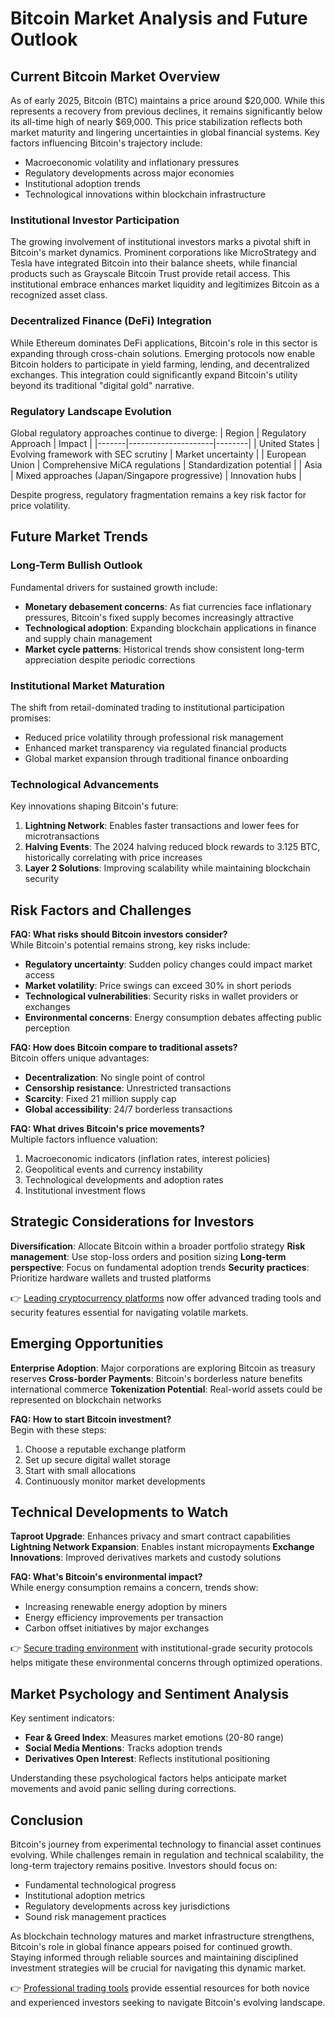 # Bitcoin Market Analysis and Future Outlook

## Current Bitcoin Market Overview

As of early 2025, Bitcoin (BTC) maintains a price around $20,000. While this represents a recovery from previous declines, it remains significantly below its all-time high of nearly $69,000. This price stabilization reflects both market maturity and lingering uncertainties in global financial systems. Key factors influencing Bitcoin's trajectory include:

- Macroeconomic volatility and inflationary pressures
- Regulatory developments across major economies
- Institutional adoption trends
- Technological innovations within blockchain infrastructure

### Institutional Investor Participation

The growing involvement of institutional investors marks a pivotal shift in Bitcoin's market dynamics. Prominent corporations like MicroStrategy and Tesla have integrated Bitcoin into their balance sheets, while financial products such as Grayscale Bitcoin Trust provide retail access. This institutional embrace enhances market liquidity and legitimizes Bitcoin as a recognized asset class.

### Decentralized Finance (DeFi) Integration

While Ethereum dominates DeFi applications, Bitcoin's role in this sector is expanding through cross-chain solutions. Emerging protocols now enable Bitcoin holders to participate in yield farming, lending, and decentralized exchanges. This integration could significantly expand Bitcoin's utility beyond its traditional "digital gold" narrative.

### Regulatory Landscape Evolution

Global regulatory approaches continue to diverge:
| Region | Regulatory Approach | Impact |
|-------|---------------------|--------|
| United States | Evolving framework with SEC scrutiny | Market uncertainty |
| European Union | Comprehensive MiCA regulations | Standardization potential |
| Asia | Mixed approaches (Japan/Singapore progressive) | Innovation hubs |

Despite progress, regulatory fragmentation remains a key risk factor for price volatility.

## Future Market Trends

### Long-Term Bullish Outlook

Fundamental drivers for sustained growth include:
- **Monetary debasement concerns**: As fiat currencies face inflationary pressures, Bitcoin's fixed supply becomes increasingly attractive
- **Technological adoption**: Expanding blockchain applications in finance and supply chain management
- **Market cycle patterns**: Historical trends show consistent long-term appreciation despite periodic corrections

### Institutional Market Maturation

The shift from retail-dominated trading to institutional participation promises:
- Reduced price volatility through professional risk management
- Enhanced market transparency via regulated financial products
- Global market expansion through traditional finance onboarding

### Technological Advancements

Key innovations shaping Bitcoin's future:
1. **Lightning Network**: Enables faster transactions and lower fees for microtransactions
2. **Halving Events**: The 2024 halving reduced block rewards to 3.125 BTC, historically correlating with price increases
3. **Layer 2 Solutions**: Improving scalability while maintaining blockchain security

## Risk Factors and Challenges

**FAQ: What risks should Bitcoin investors consider?**  
While Bitcoin's potential remains strong, key risks include:
- **Regulatory uncertainty**: Sudden policy changes could impact market access
- **Market volatility**: Price swings can exceed 30% in short periods
- **Technological vulnerabilities**: Security risks in wallet providers or exchanges
- **Environmental concerns**: Energy consumption debates affecting public perception

**FAQ: How does Bitcoin compare to traditional assets?**  
Bitcoin offers unique advantages:
- **Decentralization**: No single point of control
- **Censorship resistance**: Unrestricted transactions
- **Scarcity**: Fixed 21 million supply cap
- **Global accessibility**: 24/7 borderless transactions

**FAQ: What drives Bitcoin's price movements?**  
Multiple factors influence valuation:
1. Macroeconomic indicators (inflation rates, interest policies)
2. Geopolitical events and currency instability
3. Technological developments and adoption rates
4. Institutional investment flows

## Strategic Considerations for Investors

**Diversification**: Allocate Bitcoin within a broader portfolio strategy
**Risk management**: Use stop-loss orders and position sizing
**Long-term perspective**: Focus on fundamental adoption trends
**Security practices**: Prioritize hardware wallets and trusted platforms

👉 [Leading cryptocurrency platforms](https://bit.ly/okx-bonus) now offer advanced trading tools and security features essential for navigating volatile markets.

## Emerging Opportunities

**Enterprise Adoption**: Major corporations are exploring Bitcoin as treasury reserves
**Cross-border Payments**: Bitcoin's borderless nature benefits international commerce
**Tokenization Potential**: Real-world assets could be represented on blockchain networks

**FAQ: How to start Bitcoin investment?**  
Begin with these steps:
1. Choose a reputable exchange platform
2. Set up secure digital wallet storage
3. Start with small allocations
4. Continuously monitor market developments

## Technical Developments to Watch

**Taproot Upgrade**: Enhances privacy and smart contract capabilities
**Lightning Network Expansion**: Enables instant micropayments
**Exchange Innovations**: Improved derivatives markets and custody solutions

**FAQ: What's Bitcoin's environmental impact?**  
While energy consumption remains a concern, trends show:
- Increasing renewable energy adoption by miners
- Energy efficiency improvements per transaction
- Carbon offset initiatives by major exchanges

👉 [Secure trading environment](https://bit.ly/okx-bonus) with institutional-grade security protocols helps mitigate these environmental concerns through optimized operations.

## Market Psychology and Sentiment Analysis

Key sentiment indicators:
- **Fear & Greed Index**: Measures market emotions (20-80 range)
- **Social Media Mentions**: Tracks adoption trends
- **Derivatives Open Interest**: Reflects institutional positioning

Understanding these psychological factors helps anticipate market movements and avoid panic selling during corrections.

## Conclusion

Bitcoin's journey from experimental technology to financial asset continues evolving. While challenges remain in regulation and technical scalability, the long-term trajectory remains positive. Investors should focus on:
- Fundamental technological progress
- Institutional adoption metrics
- Regulatory developments across key jurisdictions
- Sound risk management practices

As blockchain technology matures and market infrastructure strengthens, Bitcoin's role in global finance appears poised for continued growth. Staying informed through reliable sources and maintaining disciplined investment strategies will be crucial for navigating this dynamic market.

👉 [Professional trading tools](https://bit.ly/okx-bonus) provide essential resources for both novice and experienced investors seeking to navigate Bitcoin's evolving landscape.